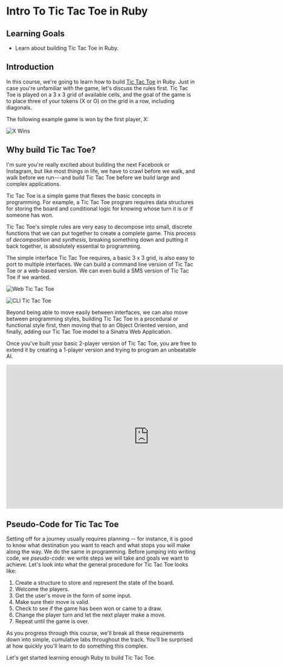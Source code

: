 # Intro To Tic Tac Toe in Ruby

## Learning Goals

- Learn about building Tic Tac Toe in Ruby.

## Introduction

In this course, we're going to learn how to build [Tic Tac
Toe](https://en.wikipedia.org/wiki/Tic-tac-toe) in Ruby. Just in case you're
unfamiliar with the game, let's discuss the rules first. Tic Tac Toe is played
on a 3 x 3 grid of available cells, and the goal of the game is to place three
of your tokens (X or O) on the grid in a row, including diagonals.

The following example game is won by the first player, X:

![X Wins](https://upload.wikimedia.org/wikipedia/commons/thumb/1/1b/Tic-tac-toe-game-1.svg/958px-Tic-tac-toe-game-1.svg.png)

## Why build Tic Tac Toe?

I'm sure you're really excited about building the next Facebook or Instagram,
but like most things in life, we have to crawl before we walk, and walk before
we run---and build Tic Tac Toe before we build large and complex applications.

Tic Tac Toe is a simple game that flexes the basic concepts in programming. For
example, a Tic Tac Toe program requires data structures for storing the board
and conditional logic for knowing whose turn it is or if someone has won. 

Tic Tac Toe's simple rules are very easy to decompose into small, discrete
functions that we can put together to create a complete game. This process of
*decomposition* and *synthesis*, breaking something down and putting it back
together, is absolutely essential to programming.

The simple interface Tic Tac Toe requires, a basic 3 x 3 grid, is also easy to
port to multiple interfaces. We can build a command line version of Tic Tac Toe
or a web-based version. We can even build a SMS version of Tic Tac Toe if we
wanted.

![Web Tic Tac Toe](https://dl.dropboxusercontent.com/s/q3yyuquszgh5g4y/2015-09-29%20at%2010.45%20AM.png)

![CLI Tic Tac Toe](https://dl.dropboxusercontent.com/s/71iskdi76syyqhb/2015-09-29%20at%2010.46%20AM.png)

Beyond being able to move easily between interfaces, we can also move between
programming styles, building Tic Tac Toe in a procedural or functional style
first, then moving that to an Object Oriented version, and finally, adding our
Tic Tac Toe model to a Sinatra Web Application.

Once you've built your basic 2-player version of Tic Tac Toe, you are free to
extend it by creating a 1-player version and trying to program an unbeatable AI.

<iframe width="753" height="380" src="https://www.youtube.com/embed/NHWjlCaIrQo?rel=0&amp;showinfo=0" frameborder="0" allowfullscreen></iframe>

## Pseudo-Code for Tic Tac Toe

Setting off for a journey usually requires planning -- for instance, it is good
to know what destination you want to reach and what stops you will make along
the way. We do the same in programming. Before jumping into writing code, we
*pseudo-code*: we write steps we will take and goals we want to achieve. Let's
look into what the general procedure for Tic Tac Toe looks like:

1. Create a structure to store and represent the state of the board.
2. Welcome the players.
3. Get the user's move in the form of some input.
4. Make sure their move is valid.
5. Check to see if the game has been won or came to a draw.
6. Change the player turn and let the next player make a move.
7. Repeat until the game is over.

As you progress through this course, we'll break all these requirements down
into simple, cumulative labs throughout the track. You'll be surprised at how
quickly you'll learn to do something this complex.

Let's get started learning enough Ruby to build Tic Tac Toe.
